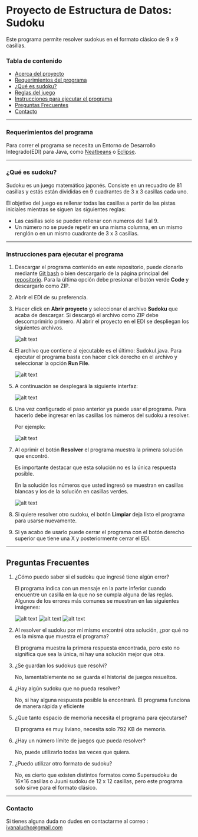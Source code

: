 # Proyecto de Estructura de Datos: Sudoku

Este programa permite resolver sudokus en el formato clásico de 9 x 9 casillas.


### Tabla de contenido

* [Acerca del proyecto](https://github.com/IvanaLuBE/Sudoku/blob/master/README.md#acerca-del-proyecto)
* [Requerimientos del programa](https://github.com/IvanaLuBE/Sudoku/blob/master/README.md#requerimientos-del-programa)
* [¿Qué es sudoku?](https://github.com/IvanaLuBE/Sudoku/blob/master/README.md#qu%C3%A9-es-sudoku)
* [Reglas del juego](https://github.com/IvanaLuBE/Sudoku/blob/master/README.md#reglas-del-juego)
* [Instrucciones para ejecutar el programa](https://github.com/IvanaLuBE/Sudoku/blob/master/README.md#instrucciones-para-ejecutar-el-programa)
* [Preguntas Frecuentes](https://github.com/IvanaLuBE/Sudoku/blob/master/README.md#preguntas-frecuentes)
* [Contacto](https://github.com/IvanaLuBE/Sudoku/blob/master/README.md#contacto)
****




### Requerimientos del programa
Para correr el programa se necesita un Entorno de Desarrollo Integrado(EDI) para Java, como [Neatbeans](https://netbeans.org/images_www/v6/download/community/8.2/) o [Eclipse](https://www.eclipse.org/downloads/).
***


### ¿Qué es sudoku?

Sudoku es un juego matemático japonés. Consiste en un recuadro de 81 casillas y estás están divididas en 9 cuadrantes de 3 x 3 casillas cada uno.

El objetivo del juego es rellenar todas las casillas a partir de las pistas iniciales mientras se siguen las siguientes reglas:
* Las casillas solo se pueden rellenar con numeros del 1 al 9.
* Un número no se puede repetir en una misma columna, en un mismo renglón o en un mismo cuadrante de 3 x 3 casillas.


***

### Instrucciones para ejecutar el programa
1. Descargar el programa contenido en este repositorio, puede clonarlo mediante [Git bash](https://git-scm.com/book/en/v2/Git-Basics-Getting-a-Git-Repository) 
o bien descargarlo de la página principal del [repositorio](https://github.com/IvanaLuBE/Sudoku). Para la última opción debe presionar el botón verde **Code** y descargarlo como ZIP.
2. Abrir el EDI de su preferencia.
3. Hacer click en **Abrir proyecto** y seleccionar el archivo **Sudoku** que acaba de descargar. Si descargó el archivo como ZIP debe descomprimirlo primero.
 Al abrir el proyecto en el EDI se despliegan los siguientes archivos.
  
   ![alt text](https://github.com/IvanaLuBE/Sudoku/blob/master/images/Directorio.PNG)

 4. El archivo que contiene al ejecutable es el último: SudokuI.java. Para ejecutar el programa basta con hacer click derecho en el archivo y seleccionar la opción **Run File**.
 
    ![alt text](https://github.com/IvanaLuBE/Sudoku/blob/master/images/RunFile.png)
 5. A continuación se desplegará la siguiente interfaz:
 
    ![alt text](https://github.com/IvanaLuBE/Sudoku/blob/master/images/Interfaz.png)
    
 6. Una vez configurado el paso anterior ya puede usar el programa. Para hacerlo debe ingresar en las casillas los números del sudoku a resolver.
 
    Por ejemplo:
 
    ![alt text](https://github.com/IvanaLuBE/Sudoku/blob/master/images/SudokuSinResolver.png)
    
7. Al oprimir el botón **Resolver** el programa muestra la primera solución que encontró. 

   Es importante destacar que esta solución no es la única respuesta posible.

   En la solución los números que usted ingresó se muestran en casillas blancas y los de la solución en casillas verdes.
 
    ![alt text](https://github.com/IvanaLuBE/Sudoku/blob/master/images/SudokuResuelto.png)
8. Si quiere resolver otro sudoku, el botón **Limpiar** deja listo el programa para usarse nuevamente.
9. Si ya acabo de usarlo puede cerrar el programa con el botón derecho superior que tiene una X y posteriormente cerrar el EDI.


 ***
 
 
 
 ## Preguntas Frecuentes
 1.  ¿Cómo puedo saber si el sudoku que ingresé tiene algún error?
 
     El programa indica con un mensaje en la parte inferior cuando encuentre un casilla en la que no se cumpla alguna de las reglas.
     Algunos de los errores más comunes se muestran en las siguientes imágenes:
     
     ![alt text](https://github.com/IvanaLuBE/Sudoku/blob/master/images/ErrorColumna.png)
     ![alt text](https://github.com/IvanaLuBE/Sudoku/blob/master/images/ErrorCuadrante.png)
     ![alt text](https://github.com/IvanaLuBE/Sudoku/blob/master/images/ErrorCaracterInvalido.png)
     
 2. Al resolver el sudoku por mí mismo encontré otra solución, ¿por qué no es la misma que muestra el programa?
 
    El programa muestra la primera respuesta encontrada, pero esto no significa que sea la única, ni hay una solución mejor que otra. 
    
 3. ¿Se guardan los sudokus que resolví?
 
    No, lamentablemente no se guarda el historial de juegos resueltos.
    
 4. ¿Hay algún sudoku que no pueda resolver?
 
    No, si hay alguna respuesta posible la encontrará. El programa funciona de manera rápida y eficiente
    
 5. ¿Que tanto espacio de memoria necesita el programa para ejecutarse?
 
    El programa es muy liviano, necesita solo 792 KB de memoria.
    
 6. ¿Hay un número límite de juegos que pueda resolver?
 
    No, puede utilizarlo todas las veces que quiera.
    
 7. ¿Puedo utilizar otro formato de sudoku?
 
     No, es cierto que existen distintos formatos como Supersudoku de 16×16 casillas o Juuni sudoku de 12 x 12 casillas, pero este programa solo sirve para el formato clásico.
 ***
    
 ### Contacto
 Si tienes alguna duda no dudes en contactarme al correo : ivanalucho@gmail.com

    
